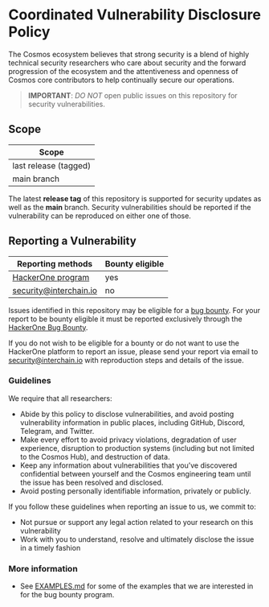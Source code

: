 # Coordinated Vulnerability Disclosure Policy

The Cosmos ecosystem believes that strong security is a blend of highly
technical security researchers who care about security and the forward
progression of the ecosystem and the attentiveness and openness of Cosmos core
contributors to help continually secure our operations.

> **IMPORTANT**: *DO NOT* open public issues on this repository for security
> vulnerabilities.

## Scope

| Scope                 |
|-----------------------|
| last release (tagged) |
| main branch           |

The latest **release tag** of this repository is supported for security updates
as well as the **main** branch. Security vulnerabilities should be reported if
the vulnerability can be reproduced on either one of those.

## Reporting a Vulnerability

| Reporting methods                                             | Bounty eligible |
|---------------------------------------------------------------|-----------------|
| [HackerOne program][h1]                                       |       yes       |
| [security@interchain.io](mailto:security@interchain.io)       |       no        |

Issues identified in this repository may be eligible for a [bug bounty][h1]. For your report to be bounty
eligible it must be reported exclusively through the [HackerOne Bug Bounty][h1].

If you do not wish to be eligible for a bounty or do not want to use the HackerOne platform to report an
issue, please send your report via email to [security@interchain.io](mailto:security@interchain.io) with
reproduction steps and details of the issue.

### Guidelines

We require that all researchers:

* Abide by this policy to disclose vulnerabilities, and avoid posting
  vulnerability information in public places, including GitHub, Discord,
  Telegram, and Twitter.
* Make every effort to avoid privacy violations, degradation of user experience,
  disruption to production systems (including but not limited to the Cosmos
  Hub), and destruction of data.
* Keep any information about vulnerabilities that you’ve discovered confidential
  between yourself and the Cosmos engineering team until the issue has been
  resolved and disclosed.
* Avoid posting personally identifiable information, privately or publicly.

If you follow these guidelines when reporting an issue to us, we commit to:

* Not pursue or support any legal action related to your research on this
  vulnerability
* Work with you to understand, resolve and ultimately disclose the issue in a
  timely fashion

### More information

* See [EXAMPLES.md] for some of the examples that we are interested in for the
  bug bounty program.

[h1]: https://hackerone.com/cosmos
[EXAMPLES.md]: https://github.com/interchainio/security/blob/main/resources/CLASSIFICATION_MATRIX.md#real-world-examples